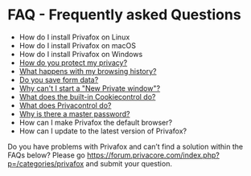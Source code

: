 # FAQ - Frequently asked Questions  

- How do I install Privafox on Linux
- How do I install Privafox on macOS
- How do I install Privafox on Windows
- [How do you protect my privacy?](faq/protectprivacy.md)
- [What happens with my browsing history?](faq/browsinghistory.md)
- [Do you save form data?](faq/formdata.md)
- [Why can't I start a "New Private window"?](faq/noprivatewindow.md)
- [What does the built-in Cookiecontrol do?](faq/cookiecontrol.md)
- [What does Privacontrol do?](faq/privacontrol.md)
- [Why is there a master password?](faq/masterpassword.md)
- How can I make Privafox the default browser?
- How can I update to the latest version of Privafox?








Do you have problems with Privafox and can’t find a solution within the FAQs below? 
Please go https://forum.privacore.com/index.php?p=/categories/privafox and submit your question.
